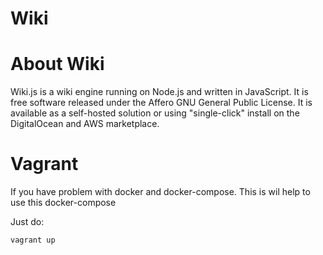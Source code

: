 Wiki
====

# About Wiki

Wiki.js is a wiki engine running on Node.js and written in JavaScript.
It is free software released under the Affero GNU General Public License.
It is available as a self-hosted solution or using "single-click" install
on the DigitalOcean and AWS marketplace.

# Vagrant

If you have problem with docker and docker-compose.
This is wil help to use this docker-compose

Just do:

```
vagrant up
```

